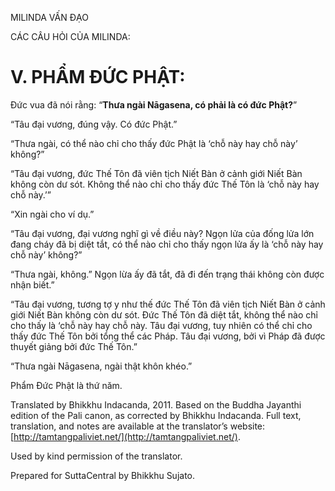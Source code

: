  

MILINDA VẤN ĐẠO

CÁC CÂU HỎI CỦA MILINDA:

# V. PHẨM ĐỨC PHẬT:

Đức vua đã nói rằng: “**Thưa ngài Nāgasena, có phải là có đức Phật?**”

“Tâu đại vương, đúng vậy. Có đức Phật.”

“Thưa ngài, có thể nào chỉ cho thấy đức Phật là ‘chỗ này hay chỗ này’ không?”

“Tâu đại vương, đức Thế Tôn đã viên tịch Niết Bàn ở cảnh giới Niết Bàn không còn dư sót. Không thể nào chỉ cho thấy đức Thế Tôn là ‘chỗ này hay chỗ này.’”

“Xin ngài cho ví dụ.”

“Tâu đại vương, đại vương nghĩ gì về điều này? Ngọn lửa của đống lửa lớn đang cháy đã bị diệt tắt, có thể nào chỉ cho thấy ngọn lửa ấy là ‘chỗ này hay chỗ này’ không?”

“Thưa ngài, không.” Ngọn lừa ấy đã tắt, đã đi đến trạng thái không còn được nhận biết.”

“Tâu đại vương, tương tợ y như thế đức Thế Tôn đã viên tịch Niết Bàn ở cảnh giới Niết Bàn không còn dư sót. Đức Thế Tôn đã diệt tắt, không thể nào chỉ cho thấy là ‘chỗ này hay chỗ này. Tâu đại vương, tuy nhiên có thể chỉ cho thấy đức Thế Tôn bởi tổng thể các Pháp. Tâu đại vương, bởi vì Pháp đã được thuyết giảng bởi đức Thế Tôn.”

“Thưa ngài Nāgasena, ngài thật khôn khéo.”

Phẩm Đức Phật là thứ năm.

Translated by Bhikkhu Indacanda, 2011. Based on the Buddha Jayanthi edition of the Pali canon, as corrected by Bhikkhu Indacanda. Full text, translation, and notes are available at the translator’s website: [http://tamtangpaliviet.net/](http://tamtangpaliviet.net/).

Used by kind permission of the translator.

Prepared for SuttaCentral by Bhikkhu Sujato.